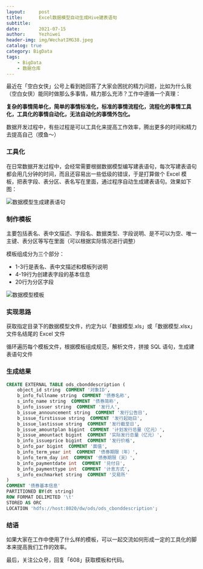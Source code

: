 ```yaml
---
layout:     post
title:      Excel数据模型自动生成Hive建表语句
subtitle:   
date:       2021-07-15
author:     Yezhiwei
header-img: img/WechatIMG38.jpeg
catalog: true
category: BigData
tags:
    - BigData
    - 数据仓库
---
```


最近在「空白女侠」公号上看到她回答了大家会困扰的精力问题，比如为什么我（空白女侠）能同时做那么多事情，精力那么充沛？工作中遵循一个真理：

**复杂的事情简单化，简单的事情标准化，标准的事情流程化，流程化的事情工具化，工具化的事情自动化，无法自动化的事情外包化。**

数据开发过程中，有些过程是可以工具化来提高工作效率，腾出更多的时间和精力去提高自己（摸鱼～）

### 工具化

在日常数据开发过程中，会经常需要根据数据模型编写建表语句，每次写建表语句都会用几分钟的时间，而且还容易出一些低级的错误，于是打算做个 Excel 模板，把表字段、表分区、表名写在里面，通过程序自动生成建表语句。效果如下图：

![数据模型生成建表语句](https://gitee.com/yzhw/img/raw/master/img/数据模型生成建表语句.gif)

### 制作模板

主要包括表名、表中文描述、字段名、数据类型、字段说明、是不可以为空、唯一主键、表分区等写在里面（可以根据实际情况进行调整）

模板组成分为三个部分：

- 1-3行是表名、表中文描述和模板列说明
- 4-19行为创建表字段的基本信息
- 20行为分区字段

![数据模型模板](https://gitee.com/yzhw/img/raw/master/img/image-20210715002857840.png)

### 实现思路

获取指定目录下的数据模型文件，约定为以「数据模型.xls」或「数据模型.xlsx」文件名结尾的 Excel 文件

循环遍历每个模板文件，根据模板组成规范，解析文件，拼接 SQL 语句，生成建表语句文件

### 生成结果

```sql
CREATE EXTERNAL TABLE ods_cbonddescription (
    object_id string  COMMENT '对象ID',
    b_info_fullname string  COMMENT '债券名称',
    s_info_name string  COMMENT '债券简称',
    b_info_issuer string  COMMENT '发行人',
    b_issue_announcement string  COMMENT '发行公告日',
    b_issue_firstissue string  COMMENT '发行起始日',
    b_issue_lastissue string  COMMENT '发行截至日',
    b_issue_amountplan bigint  COMMENT '计划发行总量（亿元）',
    b_issue_amountact bigint  COMMENT '实际发行总量（亿元）',
    b_info_issueprice bigint  COMMENT '发行价格',
    b_info_par bigint  COMMENT '面值',
    b_info_term_year int  COMMENT '债券期限（年）',
    b_info_term_day int  COMMENT '债券期限（天）',
    b_info_paymentdate int  COMMENT '兑付日',
    b_info_paymenttype int  COMMENT '计息方式',
    s_info_exchmarket string  COMMENT '交易所'
)
COMMENT '债券基本信息' 
PARTITIONED BY(dt string) 
ROW FORMAT DELIMITED '\t' 
STORED AS ORC 
LOCATION 'hdfs://host:8020/dw/ods/ods_cbonddescription';

```

### 结语

如果大家在工作中使用了什么样的模板，可以一起交流如何形成一定的工具化的脚本来提高我们工作的效率。

最后，关注公众号，回复「608」获取模板和代码。
